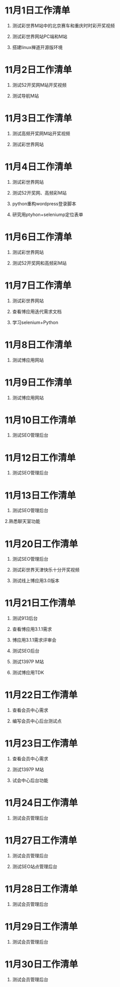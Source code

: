 # 11月1日工作清单

1. 测试彩世界M站中的北京赛车和重庆时时彩开奖视频

2. 测试彩世界网站PC端和M站

3. 搭建linux禅道开源版环境

# 11月2日工作清单

1. 测试52开奖网M站开奖视频

2. 测试导航M站

# 11月3日工作清单

1. 测试高频开奖网M站开奖视频

2. 测试彩世界网站

# 11月4日工作清单

1. 测试彩世界网站

2. 测试52开奖网、高频彩M站

3. python重构wordpress登录脚本

4. 研究用ptyhon+seleniump定位表单

# 11月6日工作清单

1. 测试彩世界网站

2. 测试52开奖网和高频彩M站

# 11月7日工作清单

1. 测试彩世界网站

2. 查看博应用迭代需求文档

3. 学习selenium+Python

# 11月8日工作清单

1. 测试博应用网站

# 11月9日工作清单

1. 测试博应用网站

# 11月10日工作清单

1. 测试SEO管理后台

# 11月12日工作清单

1. 测试SEO管理后台

# 11月13日工作清单

1. 测试SEO管理后台

2.熟悉聊天室功能

# 11月20日工作清单

1. 测试SEO管理后台

2. 测试彩世界天津快乐十分开奖视频 

3. 测试线上博应用3.0版本

# 11月21日工作清单

1. 测试913后台

2. 查看博应用3.1.1需求

3. 博应用3.1.1需求评审会

4. 测试SEO后台

5. 测试1397P M站

6. 测试博应用TDK

# 11月22日工作清单

1. 查看会员中心需求

2. 编写会员中心后台测试点

# 11月23日工作清单

1. 查看会员中心需求

2. 测试1397P M站

3. 试会中心后台功能

# 11月24日工作清单

1. 测试会员管理后台

# 11月27日工作清单

1. 测试会员管理后台

2. 测试SEO站点管理后台

# 11月28日工作清单

1. 测试会员管理后台

# 11月29日工作清单

1. 测试会员管理后台

# 11月30日工作清单

1. 测试会员管理后台